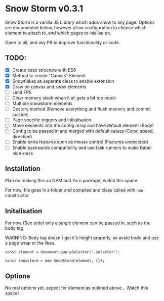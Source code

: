 # Snow Storm v0.3.1
Snow Storm is a vanilla JS Library which adds snow to any page. Options are documented below, however allow configuration to choose which element to attach to, and which pages to inialise on.

Open to all, and any PR to improve functionality or code.

## TODO:
- [x] Create base structure with ES6
- [x] Method to create "Canvas" Element
- [x] Snowflakes as seperate class to enable extension
- [x] Draw on canvas and snow elements
- [ ] Limit FPS
- [ ] Clear memory stack when it all gets a bit too much
- [ ] Multiple snowstorm elements
- [ ] Destory method (Remove everything and flush memory and commit suicide)
- [ ] Page specific triggers and initialisation
- [ ] Move elements into the config array and have default element (Body)
- [ ] Config to be passed in and merged with default values (Color, speed, direction)
- [ ] Enable extra features such as mouse control (Features undecided)
- [ ] Enable backwards compatibility and use task runners to make Babel nice-ness

## Installation
Plan on making this an NPM and Yarn package, watch this space.

For now, file goes in a folder and compiled and class called with `new` constructor

## Initalisation
For now (See todo) only a _*single*_ element can be passed in, such as the body tag

WARNING: Body tag doesn't get it's height properly, so avoid body and use a page wrap or the likes.

```
const element = document.querySelector('.selector');

const snowstorm = new SnowStorm(element, {});
```

## Options
No real options yet, expect for element as outlined above... Watch this space!
